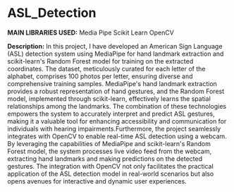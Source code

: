 # ASL_Detection

**MAIN LIBRARIES USED:**
Media Pipe
Scikit Learn
OpenCV

**Description:**
In this project, I have developed an American Sign Language (ASL) detection system using MediaPipe for hand landmark extraction and scikit-learn's Random Forest model for training on the extracted coordinates. The dataset, meticulously curated for each letter of the alphabet, comprises 100 photos per letter, ensuring diverse and comprehensive training samples. MediaPipe's hand landmark extraction provides a robust representation of hand gestures, and the Random Forest model, implemented through scikit-learn, effectively learns the spatial relationships among the landmarks. The combination of these technologies empowers the system to accurately interpret and predict ASL gestures, making it a valuable tool for enhancing accessibility and communication for individuals with hearing impairments.Furthermore, the project seamlessly integrates with OpenCV to enable real-time ASL detection using a webcam. By leveraging the capabilities of MediaPipe and scikit-learn's Random Forest model, the system processes live video feed from the webcam, extracting hand landmarks and making predictions on the detected gestures. The integration with OpenCV not only facilitates the practical application of the ASL detection model in real-world scenarios but also opens avenues for interactive and dynamic user experiences.
